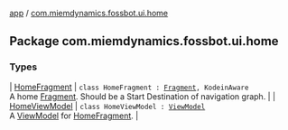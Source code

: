 [app](../index.md) / [com.miemdynamics.fossbot.ui.home](./index.md)

## Package com.miemdynamics.fossbot.ui.home

### Types

| [HomeFragment](-home-fragment/index.md) | `class HomeFragment : `[`Fragment`](https://developer.android.com/reference/androidx/fragment/app/Fragment.html)`, KodeinAware`<br>A home [Fragment](https://developer.android.com/reference/androidx/fragment/app/Fragment.html). Should be a Start Destination of navigation graph. |
| [HomeViewModel](-home-view-model/index.md) | `class HomeViewModel : `[`ViewModel`](https://developer.android.com/reference/androidx/lifecycle/ViewModel.html)<br>A [ViewModel](https://developer.android.com/reference/androidx/lifecycle/ViewModel.html) for [HomeFragment](-home-fragment/index.md). |

